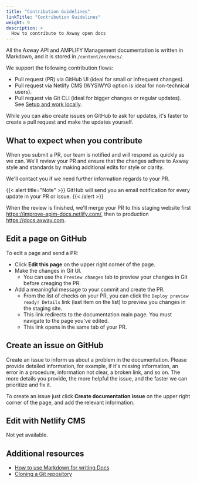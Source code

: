 ```yaml
---
title: "Contribution Guidelines"
linkTitle: "Contribution Guidelines"
weight: 9
description: >
  How to contribute to Axway open docs
---
```


All the Axway API and AMPLIFY Management documentation is written in Markdown, and it is stored in `/content/en/docs/`.

We support the following contribution flows:

* Pull request (PR) via GitHub UI (ideal for small or infrequent changes).
* Pull request via Netlify CMS (WYSIWYG option is ideal for non-technical users).
* Pull request via Git CLI (ideal for bigger changes or regular updates). See [Setup and work locally](/docs/contribution_guidelines/setup_work_locally).

While you can also create issues on GitHub to ask for updates, it's faster to create a pull request and make the updates yourself.

## What to expect when you contribute

When you submit a PR, our team is notified and will respond as quickly as we can. We'll review your PR and ensure that the changes adhere to Axway style and standards by making additional edits for style or clarity.

We'll contact you if we need further information regards to your PR.

{{< alert title="Note" >}}
GitHub will send you an email notification for every update in your PR or issue.
{{< /alert >}}

When the review is finished, we'll merge your PR to this staging website first <https://improve-apim-docs.netlify.com/>, then to production <https://docs.axway.com>.

## Edit a page on GitHub

To edit a page and send a PR:

* Click **Edit this page** on the upper right corner of the page.
* Make the changes in Git UI.
  + You can use the `Preview changes` tab to preview your changes in Git before creaging the PR.
* Add a meaningful message to your commit and create the PR.
  + From the list of checks on your PR, you can click the `Deploy preview ready! Details` link (last item on the list) to preview you changes in the staging site.
  + This link redirects to the documentation main page. You must navigate to the page you've edited.
  + This link opens in the same tab of your PR.

## Create an issue on GitHub

Create an issue to inform us about a problem in the documentation. Please provide detailed information, for example, if it's missing information, an error in a procedure, information not clear, a broken link, and so on. The more details you provide, the more helpful the issue, and the faster we can prioritize and fix it.

To create an issue just click **Create documentation issue** on the upper right corner of the page, and add the relevant information.

## Edit with Netlify CMS

Not yet available.

## Additional resources

* [How to use Markdown for writing Docs](https://docs.microsoft.com/en-us/contribute/how-to-write-use-markdown)
* [Cloning a Git repository](https://help.github.com/en/articles/cloning-a-repository)
